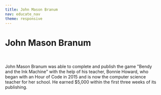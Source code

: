 ```yaml
---
title: John Mason Branum
nav: educate_nav
theme: responsive
---
```


<a id="top"></a>

# John Mason Branum

<br/>
<br/>
John Mason Branum was able to complete and publish the game "Bendy and the Ink Machine" with the help of his teacher, Bonnie Howard, who began with an Hour of Code in 2015 and is now the computer science teacher for her school. He earned $5,000 within the first three weeks of its publishing.